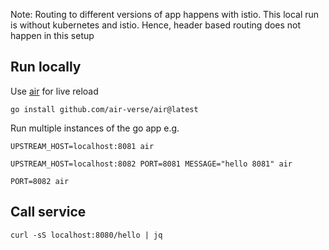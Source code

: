 Note: Routing to different versions of app happens with istio.
This local run is without kubernetes and istio.
Hence, header based routing does not happen in this setup

## Run locally

Use [air](https://github.com/air-verse/air) for live reload

```
go install github.com/air-verse/air@latest
```

Run multiple instances of the go app e.g.

```
UPSTREAM_HOST=localhost:8081 air
```

```
UPSTREAM_HOST=localhost:8082 PORT=8081 MESSAGE="hello 8081" air
```

```
PORT=8082 air
```

## Call service

```
curl -sS localhost:8080/hello | jq
```
